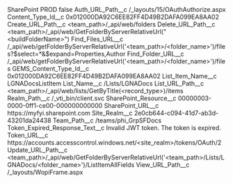 <?xml version="1.0" encoding="UTF-8"?>
<CustomMetadata xmlns="http://soap.sforce.com/2006/04/metadata" xmlns:xsi="http://www.w3.org/2001/XMLSchema-instance" xmlns:xsd="http://www.w3.org/2001/XMLSchema">
    <label>SharePoint PROD</label>
    <protected>false</protected>
    <values>
        <field>Auth_URL_Path__c</field>
        <value xsi:type="xsd:string">/_layouts/15/OAuthAuthorize.aspx</value>
    </values>
    <values>
        <field>Content_Type_Id__c</field>
        <value xsi:type="xsd:string">0x012000DA92C6EE82FF4D49B2DAFA099EA8AA02</value>
    </values>
    <values>
        <field>Create_URL_Path__c</field>
        <value xsi:type="xsd:string">&lt;team_path&gt;/_api/web/folders</value>
    </values>
    <values>
        <field>Delete_URL_Path__c</field>
        <value xsi:type="xsd:string">&lt;team_path&gt;/_api/web/GetFolderByServerRelativeUrl(&quot;&lt;buildFolderName&gt;&quot;)</value>
    </values>
    <values>
        <field>Find_Files_URL__c</field>
        <value xsi:type="xsd:string">/_api/web/getFolderByServerRelativeUrl(&apos;&lt;team_path&gt;/&lt;folder_name&gt;&apos;)/files?$select=*&amp;$expand=Properties,Author</value>
    </values>
    <values>
        <field>Find_Folder_URL__c</field>
        <value xsi:type="xsd:string">/_api/web/getFolderByServerRelativeUrl(&apos;&lt;team_path&gt;/&lt;folder_name&gt;&apos;)/files</value>
    </values>
    <values>
        <field>GEMS_Content_Type_Id__c</field>
        <value xsi:type="xsd:string">0x012000DA92C6EE82FF4D49B2DAFA099EA8AA02</value>
    </values>
    <values>
        <field>List_Item_Name__c</field>
        <value xsi:type="xsd:string">LGNADocsListItem</value>
    </values>
    <values>
        <field>List_Name__c</field>
        <value xsi:type="xsd:string">/Lists/LGNADocs</value>
    </values>
    <values>
        <field>List_URL_Path__c</field>
        <value xsi:type="xsd:string">&lt;team_path&gt;/_api/web/lists/GetByTitle(&lt;record_type&gt;)/items</value>
    </values>
    <values>
        <field>Realm_Path__c</field>
        <value xsi:type="xsd:string">/_vti_bin/client.svc</value>
    </values>
    <values>
        <field>SharePoint_Resource__c</field>
        <value xsi:type="xsd:string">00000003-0000-0ff1-ce00-000000000000</value>
    </values>
    <values>
        <field>SharePoint_URL__c</field>
        <value xsi:type="xsd:string">https://myfyi.sharepoint.com</value>
    </values>
    <values>
        <field>Site_Realm__c</field>
        <value xsi:type="xsd:string">2e0cb644-c094-41d7-ab3d-43201da24438</value>
    </values>
    <values>
        <field>Team_Path__c</field>
        <value xsi:type="xsd:string">/teams/phi_GrpSFDocs</value>
    </values>
    <values>
        <field>Token_Expired_Response_Text__c</field>
        <value xsi:type="xsd:string">Invalid JWT token. The token is expired.</value>
    </values>
    <values>
        <field>Token_URL__c</field>
        <value xsi:type="xsd:string">https://accounts.accesscontrol.windows.net/&lt;site_realm&gt;/tokens/OAuth/2</value>
    </values>
    <values>
        <field>Update_URL_Path__c</field>
        <value xsi:type="xsd:string">&lt;team_path&gt;/_api/web/GetFolderByServerRelativeUrl(&apos;&lt;team_path&gt;/Lists/LGNADocs/&lt;folder_name&gt;&apos;)/ListItemAllFields</value>
    </values>
    <values>
        <field>View_URL_Path__c</field>
        <value xsi:type="xsd:string">/_layouts/WopiFrame.aspx</value>
    </values>
</CustomMetadata>
